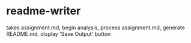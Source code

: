 # readme-writer
takes assignment.md, begin analysis, process assignment.md, generate README.md, display 'Save Output' button
